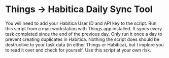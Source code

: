 # Things -> Habitica Daily Sync Tool

You will need to add your Habitica User ID and API key to the script.
Run this script from a mac workstation with Things.app installed.
It syncs every task completed since the end of the previous day.
Only run it once a day to prevent creating duplicates in Habitica.
Nothing the script does should be destructive to your task data (in either Things or Habitica), but I implore you to read it over and check for yourself.
Use this script at your own risk.
